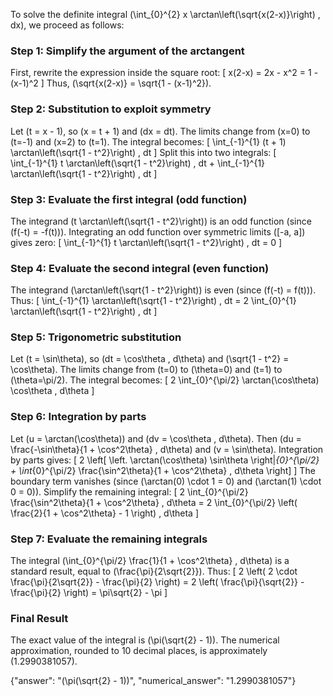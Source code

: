 
To solve the definite integral \(\int_{0}^{2} x \arctan\left(\sqrt{x(2-x)}\right) \, dx\), we proceed as follows:

### Step 1: Simplify the argument of the arctangent
First, rewrite the expression inside the square root:
\[
x(2-x) = 2x - x^2 = 1 - (x-1)^2
\]
Thus, \(\sqrt{x(2-x)} = \sqrt{1 - (x-1)^2}\).

### Step 2: Substitution to exploit symmetry
Let \(t = x - 1\), so \(x = t + 1\) and \(dx = dt\). The limits change from \(x=0\) to \(t=-1\) and \(x=2\) to \(t=1\). The integral becomes:
\[
\int_{-1}^{1} (t + 1) \arctan\left(\sqrt{1 - t^2}\right) \, dt
\]
Split this into two integrals:
\[
\int_{-1}^{1} t \arctan\left(\sqrt{1 - t^2}\right) \, dt + \int_{-1}^{1} \arctan\left(\sqrt{1 - t^2}\right) \, dt
\]

### Step 3: Evaluate the first integral (odd function)
The integrand \(t \arctan\left(\sqrt{1 - t^2}\right)\) is an odd function (since \(f(-t) = -f(t)\)). Integrating an odd function over symmetric limits \([-a, a]\) gives zero:
\[
\int_{-1}^{1} t \arctan\left(\sqrt{1 - t^2}\right) \, dt = 0
\]

### Step 4: Evaluate the second integral (even function)
The integrand \(\arctan\left(\sqrt{1 - t^2}\right)\) is even (since \(f(-t) = f(t)\)). Thus:
\[
\int_{-1}^{1} \arctan\left(\sqrt{1 - t^2}\right) \, dt = 2 \int_{0}^{1} \arctan\left(\sqrt{1 - t^2}\right) \, dt
\]

### Step 5: Trigonometric substitution
Let \(t = \sin\theta\), so \(dt = \cos\theta \, d\theta\) and \(\sqrt{1 - t^2} = \cos\theta\). The limits change from \(t=0\) to \(\theta=0\) and \(t=1\) to \(\theta=\pi/2\). The integral becomes:
\[
2 \int_{0}^{\pi/2} \arctan(\cos\theta) \cos\theta \, d\theta
\]

### Step 6: Integration by parts
Let \(u = \arctan(\cos\theta)\) and \(dv = \cos\theta \, d\theta\). Then \(du = \frac{-\sin\theta}{1 + \cos^2\theta} \, d\theta\) and \(v = \sin\theta\). Integration by parts gives:
\[
2 \left[ \left. \arctan(\cos\theta) \sin\theta \right|_{0}^{\pi/2} + \int_{0}^{\pi/2} \frac{\sin^2\theta}{1 + \cos^2\theta} \, d\theta \right]
\]
The boundary term vanishes (since \(\arctan(0) \cdot 1 = 0\) and \(\arctan(1) \cdot 0 = 0\)). Simplify the remaining integral:
\[
2 \int_{0}^{\pi/2} \frac{\sin^2\theta}{1 + \cos^2\theta} \, d\theta = 2 \int_{0}^{\pi/2} \left( \frac{2}{1 + \cos^2\theta} - 1 \right) \, d\theta
\]

### Step 7: Evaluate the remaining integrals
The integral \(\int_{0}^{\pi/2} \frac{1}{1 + \cos^2\theta} \, d\theta\) is a standard result, equal to \(\frac{\pi}{2\sqrt{2}}\). Thus:
\[
2 \left( 2 \cdot \frac{\pi}{2\sqrt{2}} - \frac{\pi}{2} \right) = 2 \left( \frac{\pi}{\sqrt{2}} - \frac{\pi}{2} \right) = \pi\sqrt{2} - \pi
\]

### Final Result
The exact value of the integral is \(\pi(\sqrt{2} - 1)\). The numerical approximation, rounded to 10 decimal places, is approximately \(1.2990381057\).

{"answer": "\(\pi(\sqrt{2} - 1)\)", "numerical_answer": "1.2990381057"}